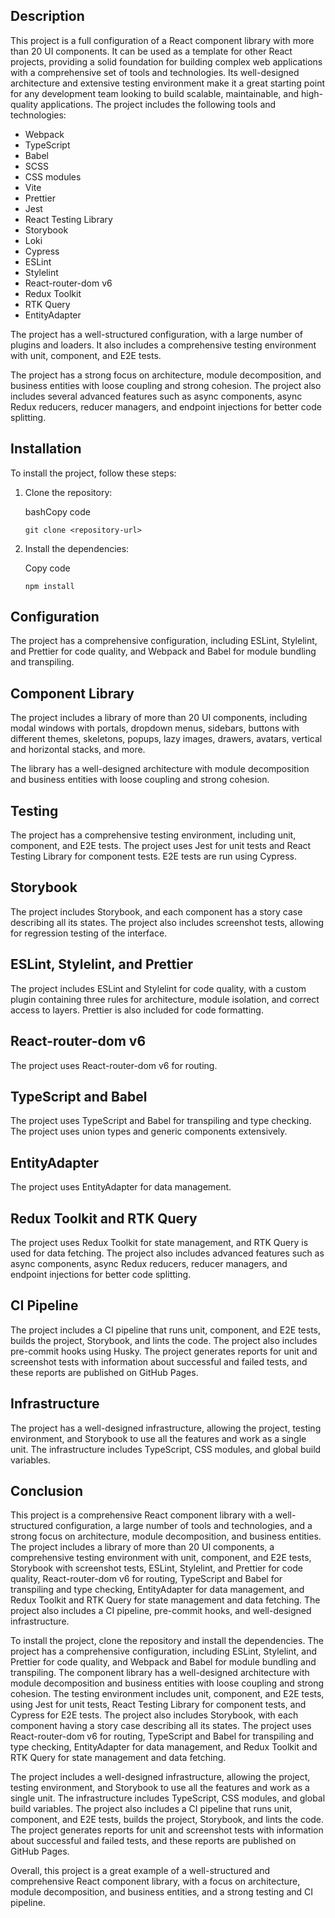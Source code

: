 Description
-----------

This project is a full configuration of a React component library with more than 20 UI components. It can be used as a template for other React projects, providing a solid foundation for building complex web applications with a comprehensive set of tools and technologies. Its well-designed architecture and extensive testing environment make it a great starting point for any development team looking to build scalable, maintainable, and high-quality applications. The project includes the following tools and technologies:

-   Webpack
-   TypeScript
-   Babel
-   SCSS
-   CSS modules
-   Vite
-   Prettier
-   Jest
-   React Testing Library
-   Storybook
-   Loki
-   Cypress
-   ESLint
-   Stylelint
-   React-router-dom v6
-   Redux Toolkit
-   RTK Query
-   EntityAdapter

The project has a well-structured configuration, with a large number of plugins and loaders. It also includes a comprehensive testing environment with unit, component, and E2E tests.

The project has a strong focus on architecture, module decomposition, and business entities with loose coupling and strong cohesion. The project also includes several advanced features such as async components, async Redux reducers, reducer managers, and endpoint injections for better code splitting.

Installation
------------

To install the project, follow these steps:

1.  Clone the repository:

    bashCopy code

    `git clone <repository-url>`

2.  Install the dependencies:

    Copy code

    `npm install`

Configuration
-------------

The project has a comprehensive configuration, including ESLint, Stylelint, and Prettier for code quality, and Webpack and Babel for module bundling and transpiling.

Component Library
-----------------

The project includes a library of more than 20 UI components, including modal windows with portals, dropdown menus, sidebars, buttons with different themes, skeletons, popups, lazy images, drawers, avatars, vertical and horizontal stacks, and more.

The library has a well-designed architecture with module decomposition and business entities with loose coupling and strong cohesion.

Testing
-------

The project has a comprehensive testing environment, including unit, component, and E2E tests. The project uses Jest for unit tests and React Testing Library for component tests. E2E tests are run using Cypress.

Storybook
---------

The project includes Storybook, and each component has a story case describing all its states. The project also includes screenshot tests, allowing for regression testing of the interface.

ESLint, Stylelint, and Prettier
-------------------------------

The project includes ESLint and Stylelint for code quality, with a custom plugin containing three rules for architecture, module isolation, and correct access to layers. Prettier is also included for code formatting.

React-router-dom v6
-------------------

The project uses React-router-dom v6 for routing.

TypeScript and Babel
--------------------

The project uses TypeScript and Babel for transpiling and type checking. The project uses union types and generic components extensively.

EntityAdapter
-------------

The project uses EntityAdapter for data management.

Redux Toolkit and RTK Query
---------------------------

The project uses Redux Toolkit for state management, and RTK Query is used for data fetching. The project also includes advanced features such as async components, async Redux reducers, reducer managers, and endpoint injections for better code splitting.

CI Pipeline
-----------

The project includes a CI pipeline that runs unit, component, and E2E tests, builds the project, Storybook, and lints the code. The project also includes pre-commit hooks using Husky. The project generates reports for unit and screenshot tests with information about successful and failed tests, and these reports are published on GitHub Pages.

Infrastructure
--------------

The project has a well-designed infrastructure, allowing the project, testing environment, and Storybook to use all the features and work as a single unit. The infrastructure includes TypeScript, CSS modules, and global build variables.

Conclusion
----------

This project is a comprehensive React component library with a well-structured configuration, a large number of tools and technologies, and a strong focus on architecture, module decomposition, and business entities. The project includes a library of more than 20 UI components, a comprehensive testing environment with unit, component, and E2E tests, Storybook with screenshot tests, ESLint, Stylelint, and Prettier for code quality, React-router-dom v6 for routing, TypeScript and Babel for transpiling and type checking, EntityAdapter for data management, and Redux Toolkit and RTK Query for state management and data fetching. The project also includes a CI pipeline, pre-commit hooks, and well-designed infrastructure.

To install the project, clone the repository and install the dependencies. The project has a comprehensive configuration, including ESLint, Stylelint, and Prettier for code quality, and Webpack and Babel for module bundling and transpiling. The component library has a well-designed architecture with module decomposition and business entities with loose coupling and strong cohesion. The testing environment includes unit, component, and E2E tests, using Jest for unit tests, React Testing Library for component tests, and Cypress for E2E tests. The project also includes Storybook, with each component having a story case describing all its states. The project uses React-router-dom v6 for routing, TypeScript and Babel for transpiling and type checking, EntityAdapter for data management, and Redux Toolkit and RTK Query for state management and data fetching.

The project includes a well-designed infrastructure, allowing the project, testing environment, and Storybook to use all the features and work as a single unit. The infrastructure includes TypeScript, CSS modules, and global build variables. The project also includes a CI pipeline that runs unit, component, and E2E tests, builds the project, Storybook, and lints the code. The project generates reports for unit and screenshot tests with information about successful and failed tests, and these reports are published on GitHub Pages.

Overall, this project is a great example of a well-structured and comprehensive React component library, with a focus on architecture, module decomposition, and business entities, and a strong testing and CI pipeline.

